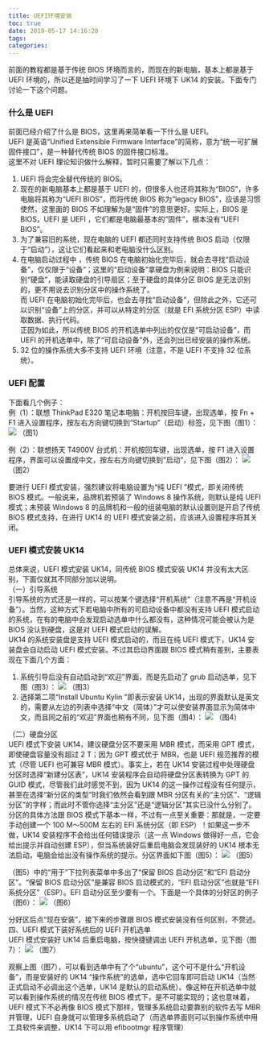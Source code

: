 ```yaml
---
title: UEFI环境安装
toc: true
date: 2019-05-17 14:16:28
tags:
categories:
---
```


前面的教程都是基于传统 BIOS 环境而言的，而现在的新电脑，基本上都是基于 UEFI 环境的，所以还是抽时间学习了一下 UEFI 环境下 UK14 的安装。下面专门讨论一下这个问题。

### 什么是 UEFI
前面已经介绍了什么是 BIOS，这里再来简单看一下什么是 UEFI。   
UEFI 是英语“Unified Extensible Firmware Interface”的简称，意为“统一可扩展固件接口”，是一种替代传统 BIOS 的固件接口标准。   
这里不对 UEFI 理论知识做什么解释，暂时只需要了解以下几点：   
1. UEFI 将会完全替代传统的 BIOS。   
2. 现在的新电脑基本上都是基于 UEFI 的，但很多人也还将其称为“BIOS”，许多电脑将其称为“UEFI BIOS”，而将传统 BIOS 称为“legacy BIOS”，应该是习惯使然，这里面的 BIOS 不如理解为是“固件”的意思更好。实际上，BIOS 是 BIOS，UEFI 是 UEFI ，它们都是电脑最基本的“固件”，根本没有“UEFI BIOS”。   
3. 为了兼容旧的系统，现在电脑的 UEFI 都还同时支持传统 BIOS 启动（仅限于“启动”），这让它们看起来和老电脑没什么区别。   
4. 在电脑启动过程中 ，传统 BIOS 在电脑初始化完毕后，就会去寻找“启动设备”，仅仅限于“设备”；这里的“启动设备”拿硬盘为例来说明：BIOS 只能识别“硬盘”，能读取硬盘的引导扇区；至于硬盘的具体分区 BIOS 是无法识别的，更不用说去识别分区中的操作系统了。   
而 UEFI 在电脑初始化完毕后，也会去寻找“启动设备”，但除此之外，它还可以识别“设备”上的分区，并可以从特定的分区（就是 EFI 系统分区 ESP）中读取数据、执行代码。   
正因为如此，所以传统 BIOS 的开机选单中列出的仅仅是“可启动设备”，而 UEFI 的开机选单中，除了“可启动设备”外，还会列出已经安装的操作系统。   
5. 32 位的操作系统大多不支持 UEFI 环境（注意，不是 UEFI 不支持 32 位系统）。

### UEFI 配置
下面看几个例子：   
例（1）：联想 ThinkPad E320 笔记本电脑：开机按回车键，出现选单，按 Fn + F1 进入设置程序，按左右方向键切换到“Startup”（启动）标签，见下图（图1）：
![](https://www.ubuntukylin.com/ukylin/data/attachment/forum/201406/24/223719o661z4idb4fqbqib.jpeg)
（图1）

例（2）：联想扬天 T4900V 台式机：开机按回车键，出现选单，按 F1 进入设置程序，界面可以设置成中文，按左右方向键切换到“启动”，见下图（图2）：
![](https://www.ubuntukylin.com/ukylin/data/attachment/forum/201406/24/223800td5gpnnf52o9s99r.jpeg)
（图2）

要进行 UEFI 模式安装，强烈建议将电脑设置为“纯 UEFI ”模式，即关闭传统 BIOS 模式。一般说来，品牌机若预装了 Windows 8 操作系统，则默认是纯 UEFI 模式；未预装 Windows 8 的品牌机和一般的组装电脑的默认设置则是开启了传统 BIOS 模式支持，在进行 UK14 的 UEFI 模式安装之前，应该进入设置程序将其关闭。

### UEFI 模式安装 UK14
总体来说，UEFI 模式安装 UK14，同传统 BIOS 模式安装 UK14 并没有太大区别，下面仅就其不同部分加以说明。   
（一）引导系统   
引导系统的方式还是一样的，可以按某个键选择“开机系统”（注意不再是“开机设备”）。当然，这种方式下若电脑中所有的可启动设备中都没有支持 UEFI 模式启动的系统，在有的电脑中会发现启动选单中什么都没有，这种情况可能会被认为是 BIOS 没认到硬盘，这是对 UEFI 模式启动的误解。   
UK14 的系统安装盘是支持 UEFI 模式启动的，而且在纯 UEFI 模式下，UK14 安装盘会自动启动 UEFI 模式安装。不过其启动界面跟 BIOS 模式稍有差别，主要表现在下面几个方面：   
1. 系统引导后没有自动启动到“欢迎”界面，而是先启动了 grub 启动选单，见下图（图3）：
![](https://www.ubuntukylin.com/ukylin/data/attachment/forum/201406/24/223832fx2uxu22w31myz3u.jpeg)
（图3）   
2. 选择第二项“Install Ubuntu Kylin ”即表示安装 UK14，出现的界面默认是英文的，需要从左边的列表中选择“中文（简体）”才可以使安装界面显示为简体中文，而且同之前的“欢迎”界面也稍有不同，见下图（图4）：
![](https://www.ubuntukylin.com/ukylin/data/attachment/forum/201406/24/223912sk75b9hmkz52tb1t.jpeg)
（图4）
   
（二）硬盘分区   
UEFI 模式下安装 UK14，建议硬盘分区不要采用 MBR 模式，而采用 GPT 模式，即使硬盘容量没有超过 2 T；因为 GPT 模式优于 MBR，也是 UEFI 规范推荐的模式（尽管 UEFI 也可兼容 MBR 模式）。事实上，若在 UK14 安装过程中处理硬盘分区时选择“新建分区表”，UK14 安装程序会自动将硬盘分区表转换为 GPT 的 GUID 模式，尽管我们此时感觉不到，因为 UK14 的这一操作过程没有任何提示，甚至在选择“新分区的类型”时我们依然会看到跟 MBR 分区有关的“主分区”、“逻辑分区”的字样；而此时不管你选择“主分区”还是“逻辑分区”其实已没什么分别了。   
分区的具体方法跟 BIOS 模式下基本一样，不过有一点至关重要：那就是，一定要手动创建一个 100 M～500M 左右的 EFI 系统分区（即 ESP）！如果这一步不做，UK14 安装程序不会给出任何错误提示（这一点 Windows 做得好一点，它会给出提示并自动创建 ESP），但当系统装好后重启电脑会发现装好的 UK14 根本无法启动，电脑会给出没有操作系统的提示。分区界面如下图（图5）：
![](https://www.ubuntukylin.com/ukylin/data/attachment/forum/201406/24/223937gc2ezzyed2u2se0u.jpeg)
（图5）   

（图5）中的“用于”下拉列表菜单中多出了“保留 BIOS 启动分区”和“EFI 启动分区”。“保留 BIOS 启动分区”是兼容 BIOS 启动模式的，“EFI 启动分区”也就是“EFI 系统分区”（ESP）。EFI 启动分区至少要有一个。下面是一个具体的分好区的例子（图6）：
![](https://www.ubuntukylin.com/ukylin/data/attachment/forum/201406/24/224000q7zzk6u4z2z0su6j.jpeg)
（图6）   

分好区后点“现在安装”，接下来的步骤跟 BIOS 模式安装没有任何区别，不赘述。   
四、UEFI 模式下装好系统后的 UEFI 开机选单   
UEFI 模式安装好 UK14 后重启电脑，按快捷键调出 UEFI 开机选单，见下图（图7）：
![](https://www.ubuntukylin.com/ukylin/data/attachment/forum/201406/24/224024a57r79dm5k05jda8.jpeg)
（图7）   

观察上图（图7），可以看到选单中有了个“ubuntu”，这个可不是什么“开机设备”，而是安装好的 UK14 “操作系统”的选单，选中它回车即可启动 UK14（当然正式启动不必调出这个选单，UK14 是默认的启动系统）。像这种在开机选单中就可以看到操作系统的情况在传统 BIOS 模式下，是不可能实现的；这也意味着，UEFI 模式下不必再像 BIOS 模式下那样，管理多系统启动要靠别的软件去写 MBR 并管理，UEFI 自身就可以管理多系统启动了（而选单界面则可以到操作系统中用工具软件来调整，UK14 下可以用 efibootmgr 程序管理）
